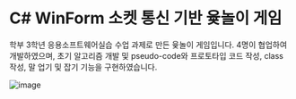 # C# WinForm 소켓 통신 기반 윷놀이 게임
학부 3학년 응용소프트웨어실습 수업 과제로 만든 윷놀이 게임입니다.
4명이 협업하여 개발하였으며,
초기 알고리즘 개발 및 pseudo-code와 프로토타입 코드 작성, class 작성, 말 업기 및 잡기 기능을 구현하였습니다.

![image](https://user-images.githubusercontent.com/37261785/230717641-a0e02e12-c437-453c-9d6c-84d8e2237f7b.png)
